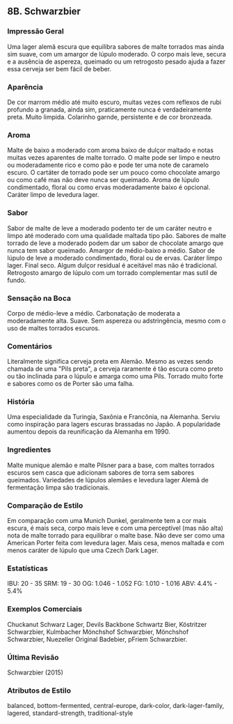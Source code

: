 ## 8B. Schwarzbier

### Impressão Geral

Uma lager alemã escura que equilibra sabores de malte torrados mas ainda sim suave, com um amargor de lúpulo moderado. O corpo mais leve, secura e a ausência de aspereza, queimado ou um retrogosto pesado ajuda a fazer essa cerveja ser bem fácil de beber.

### Aparência

De cor marrom médio até muito escuro, muitas vezes com reflexos de rubi profundo a granada, ainda sim, praticamente nunca é verdadeiramente preta. Muito limpida. Colarinho garnde, persistente e de cor bronzeada.

### Aroma

Malte de baixo a moderado com aroma baixo de dulçor maltado e notas muitas vezes aparentes de malte torrado. O malte pode ser limpo e neutro ou moderadamente rico e como pão e pode ter uma note de caramelo escuro. O cartáter de torrado pode ser um pouco como chocolate amargo ou como café mas não deve nunca ser queimado. Aroma de lúpulo condimentado, floral ou como ervas moderadamente baixo é opcional. Caráter limpo de levedura lager.

### Sabor

Sabor de malte de leve a moderado podento ter de um caráter neutro e limpo até moderado com uma qualidade maltada tipo pão. Sabores de malte torrado de leve a moderado podem dar um sabor de chocolate amargo que nunca tem sabor queimado. Amargor de médio-baixo a médio. Sabor de lúpulo de leve a moderado condimentado, floral ou de ervas. Caráter limpo lager. Final seco. Algum dulçor residual é aceitável mas não é tradicional. Retrogosto amargo de lúpulo com um torrado complementar mas sutil de fundo.

### Sensação na Boca

Corpo de médio-leve a médio. Carbonatação de moderata a moderadamente alta. Suave. Sem aspereza ou adstringência, mesmo com o uso de maltes torrados escuros.

### Comentários

Literalmente significa cerveja preta em Alemão. Mesmo as vezes sendo chamada de uma "Pils preta", a cerveja raramente é tão escura como preto ou tão inclinada para o lúpulo e amarga como uma Pils. Torrado muito forte e sabores como os de Porter são uma falha.

### História

Uma especialidade da Turingia, Saxônia e Francônia, na Alemanha. Serviu como inspiração para lagers escuras brassadas no Japão. A popularidade aumentou depois da reunificação da Alemanha em 1990.

### Ingredientes

Malte munique alemão e malte Pilsner para a base, com maltes torrados escuros sem casca que adicionam sabores de torra sem sabores queimados. Variedades de lúpulos alemães e levedura lager Alemã de fermentação limpa são tradicionais.

### Comparação de Estilo

Em comparação com uma Munich Dunkel, geralmente tem a cor mais escura, é mais seca, corpo mais leve e com uma perceptível (mas não alta) nota de malte torrado para equilibrar o malte base. Não deve ser como uma American Porter feita com levedura lager. Mais cesa, menos maltada e com menos caráter de lúpulo que uma Czech Dark Lager.

### Estatísticas

IBU: 20 - 35
SRM: 19 - 30
OG: 1.046 - 1.052
FG: 1.010 - 1.016
ABV: 4.4% - 5.4%

### Exemplos Comerciais

Chuckanut Schwarz Lager, Devils Backbone Schwartz Bier, Köstritzer Schwarzbier, Kulmbacher Mönchshof Schwarzbier, Mönchshof Schwarzbier, Nuezeller Original Badebier, pFriem Schwarzbier.

### Última Revisão

Schwarzbier (2015)

### Atributos de Estilo

balanced, bottom-fermented, central-europe, dark-color, dark-lager-family, lagered, standard-strength, traditional-style